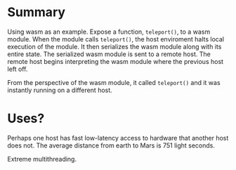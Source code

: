 # Summary

Using wasm as an example. Expose a function, `teleport()`, to a wasm module. When the module calls `teleport()`, the host enviroment halts local execution of the module. It then serializes the wasm module along with its entire state. The serialized wasm module is sent to a remote host. The remote host begins interpreting the wasm module where the previous host left off.

From the perspective of the wasm module, it called `teleport()` and it was instantly running on a different host.

# Uses?

Perhaps one host has fast low-latency access to hardware that another host does not. The average distance from earth to Mars is 751 light seconds.

Extreme multithreading.
